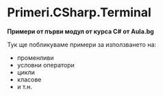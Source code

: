 # Primeri.CSharp.Terminal
**Примери от първи модул от курса С# от Aula.bg**

Тук ще побликуваме примери за използването на:
* променливи
* условни оператори
* цикли
* класове
* и т.н.
 
